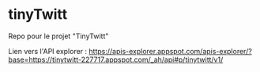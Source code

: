 # tinyTwitt
Repo pour le projet "TinyTwitt" 

Lien vers l'API explorer : https://apis-explorer.appspot.com/apis-explorer/?base=https://tinytwitt-227717.appspot.com/_ah/api#p/tinytwitt/v1/
